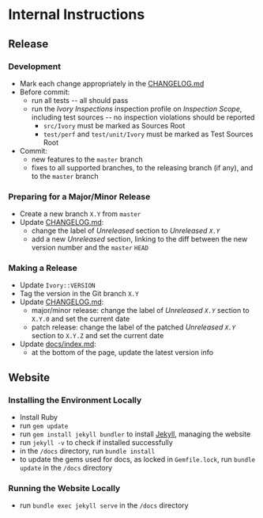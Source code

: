 # Internal Instructions

## Release

### Development
* Mark each change appropriately in the [CHANGELOG.md](../CHANGELOG.md)
* Before commit:
  * run all tests -- all should pass
  * run the _Ivory Inspections_ inspection profile on _Inspection Scope_, including test sources -- no inspection
    violations should be reported
    * `src/Ivory` must be marked as Sources Root
    * `test/perf` and `test/unit/Ivory` must be marked as Test Sources Root
* Commit:
  * new features to the `master` branch
  * fixes to all supported branches, to the releasing branch (if any), and to the `master` branch

### Preparing for a Major/Minor Release
* Create a new branch `X.Y` from `master`
* Update [CHANGELOG.md](../CHANGELOG.md):
  * change the label of _Unreleased_ section to _Unreleased `X.Y`_
  * add a new _Unreleased_ section, linking to the diff between the new version number and the `master` `HEAD`

### Making a Release
* Update `Ivory::VERSION`
* Tag the version in the Git branch `X.Y`
* Update [CHANGELOG.md](../CHANGELOG.md):
  * major/minor release: change the label of _Unreleased `X.Y`_ section to `X.Y.0` and set the current date
  * patch release: change the label of the patched _Unreleased `X.Y`_ section to `X.Y.Z` and set the current date
* Update [docs/index.md](index.md):
  * at the bottom of the page, update the latest version info


## Website

### Installing the Environment Locally
* Install Ruby
* run `gem update`
* run `gem install jekyll bundler` to install [Jekyll](https://jekyllrb.com/docs/installation/), managing the website
* run `jekyll -v` to check if installed successfully
* in the `/docs` directory, run `bundle install`
* to update the gems used for docs, as locked in `Gemfile.lock`, run `bundle update` in the `/docs` directory

### Running the Website Locally
* run `bundle exec jekyll serve` in the `/docs` directory

